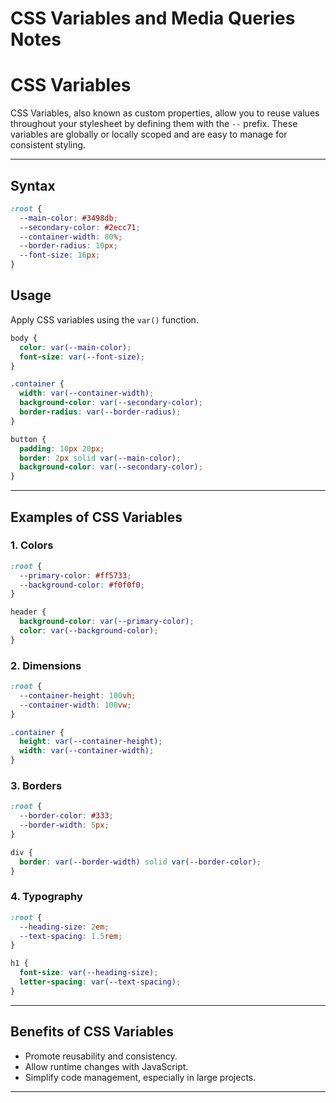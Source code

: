 # **CSS Variables and Media Queries Notes**

# CSS Variables

CSS Variables, also known as custom properties, allow you to reuse values throughout your stylesheet by defining them with the `--` prefix. These variables are globally or locally scoped and are easy to manage for consistent styling.

---

## **Syntax**

```css
:root {
  --main-color: #3498db;
  --secondary-color: #2ecc71;
  --container-width: 80%;
  --border-radius: 10px;
  --font-size: 16px;
}
```

## **Usage**

Apply CSS variables using the `var()` function.

```css
body {
  color: var(--main-color);
  font-size: var(--font-size);
}

.container {
  width: var(--container-width);
  background-color: var(--secondary-color);
  border-radius: var(--border-radius);
}

button {
  padding: 10px 20px;
  border: 2px solid var(--main-color);
  background-color: var(--secondary-color);
}
```

---

## **Examples of CSS Variables**

### **1. Colors**

```css
:root {
  --primary-color: #ff5733;
  --background-color: #f0f0f0;
}

header {
  background-color: var(--primary-color);
  color: var(--background-color);
}
```

### **2. Dimensions**

```css
:root {
  --container-height: 100vh;
  --container-width: 100vw;
}

.container {
  height: var(--container-height);
  width: var(--container-width);
}
```

### **3. Borders**

```css
:root {
  --border-color: #333;
  --border-width: 5px;
}

div {
  border: var(--border-width) solid var(--border-color);
}
```

### **4. Typography**

```css
:root {
  --heading-size: 2em;
  --text-spacing: 1.5rem;
}

h1 {
  font-size: var(--heading-size);
  letter-spacing: var(--text-spacing);
}
```

---

## **Benefits of CSS Variables**

- Promote reusability and consistency.
- Allow runtime changes with JavaScript.
- Simplify code management, especially in large projects.

---
